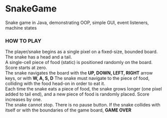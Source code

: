 # SnakeGame
Snake game in Java, demonstrating OOP, simple GUI, event listeners, machine states

### HOW TO PLAY

<p> The player/snake begins as a single pixel on a fixed-size, bounded board. The snake has a head and a tail.<br>
A single-cell piece of food (static) is positioned randomly on the board. Score starts at zero.<br>
The snake navigates the board with the <b>UP, DOWN, LEFT, RIGHT</b> arrow keys, or with <b>W, A, S, D</b>
The snake must navigate to the piece of food, colliding with the food head-on in order to eat it. <br>
Each time the snake eats a piece of food, the snake grows longer (one pixel added to tail end), 
and a new piece of food is randomly placed. Score increases by one. <br>
The snake cannot stop. There is no pause button.
If the snake collides with itself or with the boundaries of the game board, <b>GAME OVER</b>
</p>